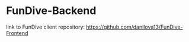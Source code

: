 # FunDive-Backend

link to FunDive client repository: https://github.com/danilova13/FunDive-Frontend
